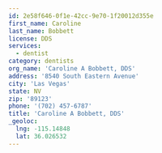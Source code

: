 ```yaml
---
id: 2e58f646-0f1e-42cc-9e70-1f20012d355e
first_name: Caroline
last_name: Bobbett
license: DDS
services:
  - dentist
category: dentists
org_name: 'Caroline A Bobbett, DDS'
address: '8540 South Eastern Avenue'
city: 'Las Vegas'
state: NV
zip: '89123'
phone: '(702) 457-6787'
title: 'Caroline A Bobbett, DDS'
_geoloc:
  lng: -115.14848
  lat: 36.026532
---
```

